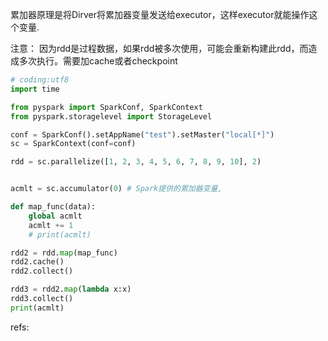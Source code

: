 累加器原理是将Dirver将累加器变量发送给executor，这样executor就能操作这个变量.

注意：
因为rdd是过程数据，如果rdd被多次使用，可能会重新构建此rdd，而造成多次执行。需要加cache或者checkpoint


```python
# coding:utf8
import time

from pyspark import SparkConf, SparkContext
from pyspark.storagelevel import StorageLevel

conf = SparkConf().setAppName("test").setMaster("local[*]")
sc = SparkContext(conf=conf)

rdd = sc.parallelize([1, 2, 3, 4, 5, 6, 7, 8, 9, 10], 2)


acmlt = sc.accumulator(0) # Spark提供的累加器变量, 

def map_func(data):
    global acmlt
    acmlt += 1
    # print(acmlt)

rdd2 = rdd.map(map_func)
rdd2.cache()
rdd2.collect()

rdd3 = rdd2.map(lambda x:x)
rdd3.collect()
print(acmlt)
```

refs:
